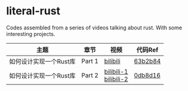 # literal-rust
Codes assembled from a series of videos talking about rust. With some interesting projects.

| 主题                   | 章节   | 视频                                                     | 代码Ref                                                              |
| ---------------------- | ------ | -------------------------------------------------------- | -------------------------------------------------------------------- |
| 如何设计实现一个Rust库 | Part 1 | [bilibili](https://www.bilibili.com/video/BV1uwtteWE1U/) | [63b2b84](https://github.com/wangyingsm/literal-rust/commit/63b2b84) |
| 如何设计实现一个Rust库 | Part 2 | [bilibili-1](https://www.bilibili.com/video/BV1crxxewEhM/)<br/>[bilibili-2](https://www.bilibili.com/video/BV1rsxbezEfj/) | [0db8d16](https://github.com/wangyingsm/literal-rust/commit/0db8d16) |
